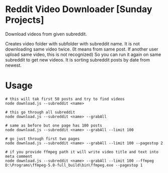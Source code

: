 # Reddit Video Downloader [Sunday Projects]
Download videos from given subreddit.

Creates video folder with subfolder with subreddit name. It is not downloading same video twice. (It means from same post. If another user upload same video, this is not recognized) So you can run it again on same subreddit to get new videos. It is sorting subreddit posts by date from newest.

# Usage
```shell
# this will tak first 50 posts and try to find videos
node download.js --subreddit <name>

# this go through all subreddit
node download.js --subreddit <name> --grabAll

# same as before but one page has 100 posts
node download.js --subreddit <name> --grabAll --limit 100 

# go just through first two pages
node download.js --subreddit <name> --grabAll --limit 100 --pagestop 2

# if you provide ffmpeg path it will write video title and text into meta comment
node download.js --subreddit <name> --grabAll --limit 100 --ffmpeg D:\Programs\ffmpeg-5.0-full_build\bin\ffmpeg.exe --pagestop 1
```
